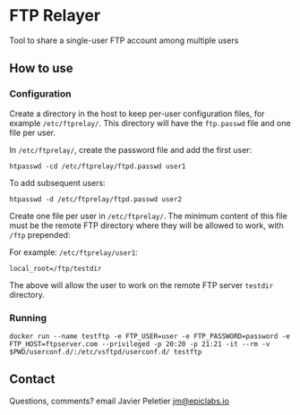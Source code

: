 # FTP Relayer

Tool to share a single-user FTP account among multiple users

## How to use

### Configuration

Create a directory in the host to keep per-user configuration files, for example `/etc/ftprelay/`. This directory will have the `ftp.passwd` file and one file per user.

In `/etc/ftprelay/`, create the password file and add the first user:

```
htpasswd -cd /etc/ftprelay/ftpd.passwd user1
```

To add subsequent users:

```
htpasswd -d /etc/ftprelay/ftpd.passwd user2
```

Create one file per user in `/etc/ftprelay/`. The minimum content of this file must be the remote FTP directory where they will be allowed to work, with `/ftp` prepended:

For example: `/etc/ftprelay/user1`:

```
local_root=/ftp/testdir
```

The above will allow the user to work on the remote FTP server `testdir` directory.


### Running

```
docker run --name testftp -e FTP_USER=user -e FTP_PASSWORD=password -e FTP_HOST=ftpserver.com --privileged -p 20:20 -p 21:21 -it --rm -v $PWD/userconf.d/:/etc/vsftpd/userconf.d/ testftp
```

## Contact

Questions, comments? email Javier Peletier [jm@epiclabs.io](mailto:jm@epiclabs.io)